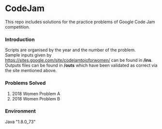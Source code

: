 # CodeJam

This repo includes solutions for the practice problems of Google Code Jam competition.  

### Introduction
Scripts are organised by the year and the number of the problem.  
Sample inputs given by <https://sites.google.com/site/codejamtoioforwomen/> can be found in **/ins**.  
Outputs files can be found in **/outs** which have been validated as correct via the site mentioned above.

### Problems Solved
1. 2018 Women Problem A
2. 2018 Women Problem B

### Environment
Java "1.8.0_73"
